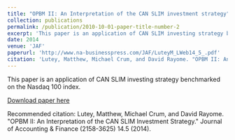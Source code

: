 ```yaml
---
title: "OPBM II: An Interpretation of the CAN SLIM investment strategy"
collection: publications
permalink: /publication/2010-10-01-paper-title-number-2
excerpt: 'This paper is an application of CAN SLIM investing strategy benchmarked on the Nasdaq 100 index.'
date: 2014
venue: 'JAF'
paperurl: 'http://www.na-businesspress.com/JAF/LuteyM_LWeb14_5_.pdf'
citation: 'Lutey, Matthew, Michael Crum, and David Rayome. "OPBM II: An Interpretation of the CAN SLIM Investment Strategy." Journal of Accounting & Finance (2158-3625) 14.5 (2014)'
---
```

This paper is an application of CAN SLIM investing strategy benchmarked on the Nasdaq 100 index.

[Download paper here](http://www.na-businesspress.com/JAF/LuteyM_LWeb14_5_.pdf)

Recommended citation: Lutey, Matthew, Michael Crum, and David Rayome. "OPBM II: An Interpretation of the CAN SLIM Investment Strategy." Journal of Accounting & Finance (2158-3625) 14.5 (2014).
